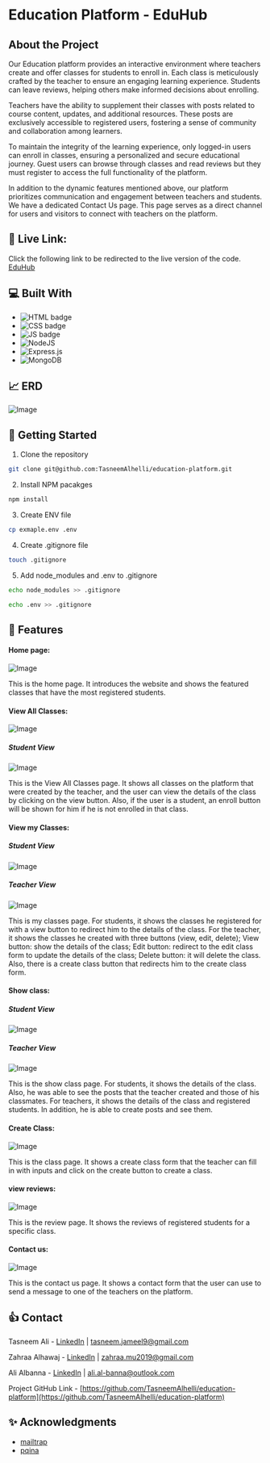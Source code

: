 # Education Platform - EduHub

## About the Project

Our Education platform provides an interactive environment where teachers create and offer classes for students to enroll in. Each class is meticulously crafted by the teacher to ensure an engaging learning experience. Students can leave reviews, helping others make informed decisions about enrolling.

Teachers have the ability to supplement their classes with posts related to course content, updates, and additional resources. These posts are exclusively accessible to registered users, fostering a sense of community and collaboration among learners.

To maintain the integrity of the learning experience, only logged-in users can enroll in classes, ensuring a personalized and secure educational journey. Guest users can browse through classes and read reviews but they must register to access the full functionality of the platform.

In addition to the dynamic features mentioned above, our platform prioritizes communication and engagement between teachers and students. We have a dedicated Contact Us page. This page serves as a direct channel for users and visitors to connect with teachers on the platform.

## 🔗 Live Link:

Click the following link to be redirected to the live version of the code. [EduHub](https://eduhub.fly.dev/)

## 💻 Built With

- ![HTML badge](https://img.shields.io/badge/HTML5-E34F26?style=for-the-badge&logo=html5&logoColor=white)
- ![CSS badge](https://img.shields.io/badge/CSS3-1572B6?style=for-the-badge&logo=css3&logoColor=white)
- ![JS badge](https://img.shields.io/badge/JavaScript-323330?style=for-the-badge&logo=javascript&logoColor=F7DF1E)
- ![NodeJS](https://img.shields.io/badge/node.js-6DA55F?style=for-the-badge&logo=node.js&logoColor=white)
- ![Express.js](https://img.shields.io/badge/express.js-%23404d59.svg?style=for-the-badge&logo=express&logoColor=%2361DAFB)
- ![MongoDB](https://img.shields.io/badge/MongoDB-%234ea94b.svg?style=for-the-badge&logo=mongodb&logoColor=white)

## 📈 ERD

![Image](https://i.ibb.co/SVsnCRQ/Edu-Hub-ERD.png)

## 🏃 Getting Started

1. Clone the repository

```sh
git clone git@github.com:TasneemAlhelli/education-platform.git
```

2. Install NPM pacakges

```sh
npm install
```

3. Create ENV file

```sh
cp exmaple.env .env
```

4. Create .gitignore file

```sh
touch .gitignore
```

5. Add node_modules and .env to .gitignore

```sh
echo node_modules >> .gitignore
```

```sh
echo .env >> .gitignore
```

## 🥇 Features

#### Home page:

![Image](https://i.ibb.co/L5qQCKb/home-page.png)

This is the home page. It introduces the website and shows the featured classes that have the most registered students.

#### View All Classes:

![Image](https://i.ibb.co/KF13prw/all-classes.png)

##### Student View

![Image](https://i.ibb.co/kM4CX2P/view-all-classes-student.png)

This is the View All Classes page. It shows all classes on the platform that were created by the teacher, and the user can view the details of the class by clicking on the view button. Also, if the user is a student, an enroll button will be shown for him if he is not enrolled in that class.

#### View my Classes:

##### Student View

![Image](https://i.ibb.co/cTw7Bfy/view-my-classes-student.png)

##### Teacher View

![Image](https://i.ibb.co/SrKyS0x/my-classes-teacher-page.png)

This is my classes page. For students, it shows the classes he registered for with a view button to redirect him to the details of the class. For the teacher, it shows the classes he created with three buttons (view, edit, delete); View button: show the details of the class; Edit button: redirect to the edit class form to update the details of the class; Delete button: it will delete the class. Also, there is a create class button that redirects him to the create class form.

#### Show class:

##### Student View

![Image](https://i.ibb.co/4FbTN70/show-class-student.png)

##### Teacher View

![Image](https://i.ibb.co/cxB5wKB/show-class-teacher.png)

This is the show class page. For students, it shows the details of the class. Also, he was able to see the posts that the teacher created and those of his classmates. For teachers, it shows the details of the class and registered students. In addition, he is able to create posts and see them.

#### Create Class:

![Image](https://i.ibb.co/64XR2ys/create-class-page.png)

This is the class page. It shows a create class form that the teacher can fill in with inputs and click on the create button to create a class.

#### view reviews:

![Image](https://i.ibb.co/MVF0HcD/reviews.png)

This is the review page. It shows the reviews of registered students for a specific class.

#### Contact us:

![Image](https://i.ibb.co/ZSYp3TM/contact-us.png)

This is the contact us page. It shows a contact form that the user can use to send a message to one of the teachers on the platform.

## 👍 Contact

Tasneem Ali - [LinkedIn](https://www.linkedin.com/in/tasneem-jameel-ali/) | tasneem.jameel9@gmail.com

Zahraa Alhawaj - [LinkedIn](www.linkedin.com/in/zahraa-alhawaj) | zahraa.mu2019@gmail.com

Ali Albanna - [LinkedIn]() | ali.al-banna@outlook.com

Project GitHub Link - [https://github.com/TasneemAlhelli/education-platform](https://github.com/TasneemAlhelli/education-platform)

## ✨ Acknowledgments

- [mailtrap](https://mailtrap.io/blog/smtp-send-email/#Send-emails-with-SMTP-in-Nodejs)
- [pqina](https://pqina.nl/blog/upload-image-with-nodejs/)
